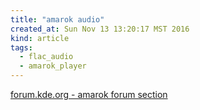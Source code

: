 ```yaml
---
title: "amarok audio"
created_at: Sun Nov 13 13:20:17 MST 2016
kind: article
tags:
  - flac_audio
  - amarok_player
---
```


<a href="https://forum.kde.org/viewforum.php?f=127" target="_blank">forum.kde.org - amarok forum section</a>

<!--
html boilerplate
<a href="" target="_blank"></a>
<a name=""></a>
<img src="" width="400px">
<ul>
  <li></li>
</ul>
<pre>
</pre>
<pre><code>
</code></pre>
<math xmlns='http://www.w3.org/1998/Math/MathML' display='block'>
</math>
-->
